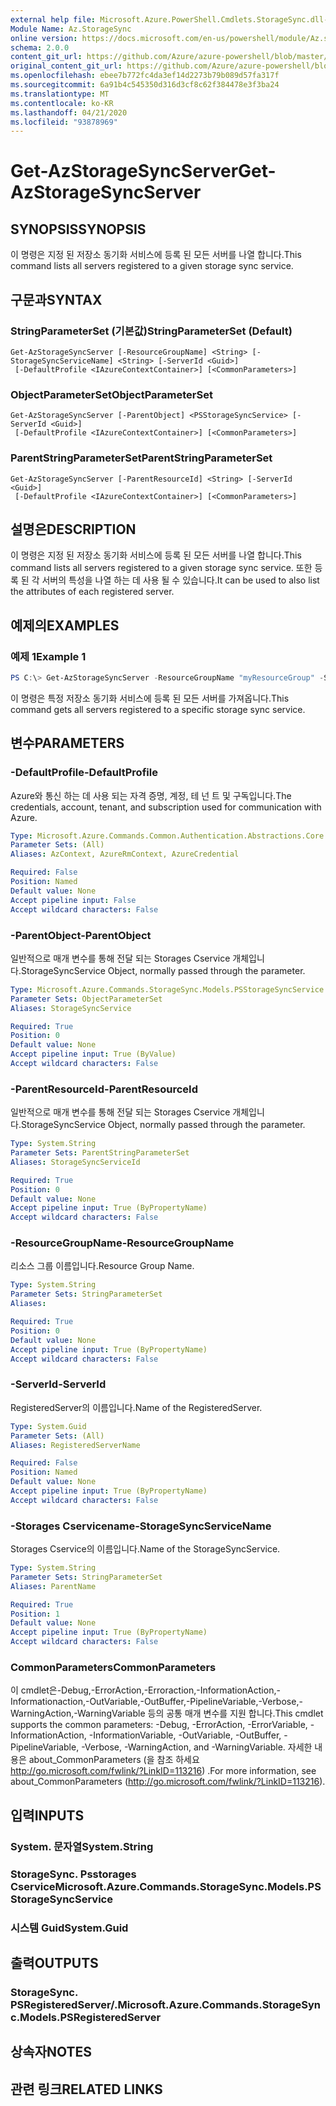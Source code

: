 ```yaml
---
external help file: Microsoft.Azure.PowerShell.Cmdlets.StorageSync.dll-Help.xml
Module Name: Az.StorageSync
online version: https://docs.microsoft.com/en-us/powershell/module/Az.storagesync/get-Azstoragesyncserver
schema: 2.0.0
content_git_url: https://github.com/Azure/azure-powershell/blob/master/src/StorageSync/StorageSync/help/Get-AzStorageSyncServer.md
original_content_git_url: https://github.com/Azure/azure-powershell/blob/master/src/StorageSync/StorageSync/help/Get-AzStorageSyncServer.md
ms.openlocfilehash: ebee7b772fc4da3ef14d2273b79b089d57fa317f
ms.sourcegitcommit: 6a91b4c545350d316d3cf8c62f384478e3f3ba24
ms.translationtype: MT
ms.contentlocale: ko-KR
ms.lasthandoff: 04/21/2020
ms.locfileid: "93878969"
---
```

# <span data-ttu-id="8a1b3-101">Get-AzStorageSyncServer</span><span class="sxs-lookup"><span data-stu-id="8a1b3-101">Get-AzStorageSyncServer</span></span>

## <span data-ttu-id="8a1b3-102">SYNOPSIS</span><span class="sxs-lookup"><span data-stu-id="8a1b3-102">SYNOPSIS</span></span>
<span data-ttu-id="8a1b3-103">이 명령은 지정 된 저장소 동기화 서비스에 등록 된 모든 서버를 나열 합니다.</span><span class="sxs-lookup"><span data-stu-id="8a1b3-103">This command lists all servers registered to a given storage sync service.</span></span>

## <span data-ttu-id="8a1b3-104">구문과</span><span class="sxs-lookup"><span data-stu-id="8a1b3-104">SYNTAX</span></span>

### <span data-ttu-id="8a1b3-105">StringParameterSet (기본값)</span><span class="sxs-lookup"><span data-stu-id="8a1b3-105">StringParameterSet (Default)</span></span>
```
Get-AzStorageSyncServer [-ResourceGroupName] <String> [-StorageSyncServiceName] <String> [-ServerId <Guid>]
 [-DefaultProfile <IAzureContextContainer>] [<CommonParameters>]
```

### <span data-ttu-id="8a1b3-106">ObjectParameterSet</span><span class="sxs-lookup"><span data-stu-id="8a1b3-106">ObjectParameterSet</span></span>
```
Get-AzStorageSyncServer [-ParentObject] <PSStorageSyncService> [-ServerId <Guid>]
 [-DefaultProfile <IAzureContextContainer>] [<CommonParameters>]
```

### <span data-ttu-id="8a1b3-107">ParentStringParameterSet</span><span class="sxs-lookup"><span data-stu-id="8a1b3-107">ParentStringParameterSet</span></span>
```
Get-AzStorageSyncServer [-ParentResourceId] <String> [-ServerId <Guid>]
 [-DefaultProfile <IAzureContextContainer>] [<CommonParameters>]
```

## <span data-ttu-id="8a1b3-108">설명은</span><span class="sxs-lookup"><span data-stu-id="8a1b3-108">DESCRIPTION</span></span>
<span data-ttu-id="8a1b3-109">이 명령은 지정 된 저장소 동기화 서비스에 등록 된 모든 서버를 나열 합니다.</span><span class="sxs-lookup"><span data-stu-id="8a1b3-109">This command lists all servers registered to a given storage sync service.</span></span> <span data-ttu-id="8a1b3-110">또한 등록 된 각 서버의 특성을 나열 하는 데 사용 될 수 있습니다.</span><span class="sxs-lookup"><span data-stu-id="8a1b3-110">It can be used to also list the attributes of each registered server.</span></span>

## <span data-ttu-id="8a1b3-111">예제의</span><span class="sxs-lookup"><span data-stu-id="8a1b3-111">EXAMPLES</span></span>

### <span data-ttu-id="8a1b3-112">예제 1</span><span class="sxs-lookup"><span data-stu-id="8a1b3-112">Example 1</span></span>
```powershell
PS C:\> Get-AzStorageSyncServer -ResourceGroupName "myResourceGroup" -StorageSyncServiceName "myStorageSyncServiceName"
```

<span data-ttu-id="8a1b3-113">이 명령은 특정 저장소 동기화 서비스에 등록 된 모든 서버를 가져옵니다.</span><span class="sxs-lookup"><span data-stu-id="8a1b3-113">This command gets all servers registered to a specific storage sync service.</span></span>

## <span data-ttu-id="8a1b3-114">변수</span><span class="sxs-lookup"><span data-stu-id="8a1b3-114">PARAMETERS</span></span>

### <span data-ttu-id="8a1b3-115">-DefaultProfile</span><span class="sxs-lookup"><span data-stu-id="8a1b3-115">-DefaultProfile</span></span>
<span data-ttu-id="8a1b3-116">Azure와 통신 하는 데 사용 되는 자격 증명, 계정, 테 넌 트 및 구독입니다.</span><span class="sxs-lookup"><span data-stu-id="8a1b3-116">The credentials, account, tenant, and subscription used for communication with Azure.</span></span>

```yaml
Type: Microsoft.Azure.Commands.Common.Authentication.Abstractions.Core.IAzureContextContainer
Parameter Sets: (All)
Aliases: AzContext, AzureRmContext, AzureCredential

Required: False
Position: Named
Default value: None
Accept pipeline input: False
Accept wildcard characters: False
```

### <span data-ttu-id="8a1b3-117">-ParentObject</span><span class="sxs-lookup"><span data-stu-id="8a1b3-117">-ParentObject</span></span>
<span data-ttu-id="8a1b3-118">일반적으로 매개 변수를 통해 전달 되는 Storages<c13> Cservice 개체입니다.</span><span class="sxs-lookup"><span data-stu-id="8a1b3-118">StorageSyncService Object, normally passed through the parameter.</span></span>

```yaml
Type: Microsoft.Azure.Commands.StorageSync.Models.PSStorageSyncService
Parameter Sets: ObjectParameterSet
Aliases: StorageSyncService

Required: True
Position: 0
Default value: None
Accept pipeline input: True (ByValue)
Accept wildcard characters: False
```

### <span data-ttu-id="8a1b3-119">-ParentResourceId</span><span class="sxs-lookup"><span data-stu-id="8a1b3-119">-ParentResourceId</span></span>
<span data-ttu-id="8a1b3-120">일반적으로 매개 변수를 통해 전달 되는 Storages Cservice 개체입니다.</span><span class="sxs-lookup"><span data-stu-id="8a1b3-120">StorageSyncService Object, normally passed through the parameter.</span></span>

```yaml
Type: System.String
Parameter Sets: ParentStringParameterSet
Aliases: StorageSyncServiceId

Required: True
Position: 0
Default value: None
Accept pipeline input: True (ByPropertyName)
Accept wildcard characters: False
```

### <span data-ttu-id="8a1b3-121">-ResourceGroupName</span><span class="sxs-lookup"><span data-stu-id="8a1b3-121">-ResourceGroupName</span></span>
<span data-ttu-id="8a1b3-122">리소스 그룹 이름입니다.</span><span class="sxs-lookup"><span data-stu-id="8a1b3-122">Resource Group Name.</span></span>

```yaml
Type: System.String
Parameter Sets: StringParameterSet
Aliases:

Required: True
Position: 0
Default value: None
Accept pipeline input: True (ByPropertyName)
Accept wildcard characters: False
```

### <span data-ttu-id="8a1b3-123">-ServerId</span><span class="sxs-lookup"><span data-stu-id="8a1b3-123">-ServerId</span></span>
<span data-ttu-id="8a1b3-124">RegisteredServer의 이름입니다.</span><span class="sxs-lookup"><span data-stu-id="8a1b3-124">Name of the RegisteredServer.</span></span>

```yaml
Type: System.Guid
Parameter Sets: (All)
Aliases: RegisteredServerName

Required: False
Position: Named
Default value: None
Accept pipeline input: True (ByPropertyName)
Accept wildcard characters: False
```

### <span data-ttu-id="8a1b3-125">-Storages Cservicename</span><span class="sxs-lookup"><span data-stu-id="8a1b3-125">-StorageSyncServiceName</span></span>
<span data-ttu-id="8a1b3-126">Storages Cservice의 이름입니다.</span><span class="sxs-lookup"><span data-stu-id="8a1b3-126">Name of the StorageSyncService.</span></span>

```yaml
Type: System.String
Parameter Sets: StringParameterSet
Aliases: ParentName

Required: True
Position: 1
Default value: None
Accept pipeline input: True (ByPropertyName)
Accept wildcard characters: False
```

### <span data-ttu-id="8a1b3-127">CommonParameters</span><span class="sxs-lookup"><span data-stu-id="8a1b3-127">CommonParameters</span></span>
<span data-ttu-id="8a1b3-128">이 cmdlet은-Debug,-ErrorAction,-Erroraction,-InformationAction,-Informationaction,-OutVariable,-OutBuffer,-PipelineVariable,-Verbose,-WarningAction,-WarningVariable 등의 공통 매개 변수를 지원 합니다.</span><span class="sxs-lookup"><span data-stu-id="8a1b3-128">This cmdlet supports the common parameters: -Debug, -ErrorAction, -ErrorVariable, -InformationAction, -InformationVariable, -OutVariable, -OutBuffer, -PipelineVariable, -Verbose, -WarningAction, and -WarningVariable.</span></span> <span data-ttu-id="8a1b3-129">자세한 내용은 about_CommonParameters (을 참조 하세요 http://go.microsoft.com/fwlink/?LinkID=113216) .</span><span class="sxs-lookup"><span data-stu-id="8a1b3-129">For more information, see about_CommonParameters (http://go.microsoft.com/fwlink/?LinkID=113216).</span></span>

## <span data-ttu-id="8a1b3-130">입력</span><span class="sxs-lookup"><span data-stu-id="8a1b3-130">INPUTS</span></span>

### <span data-ttu-id="8a1b3-131">System. 문자열</span><span class="sxs-lookup"><span data-stu-id="8a1b3-131">System.String</span></span>

### <span data-ttu-id="8a1b3-132">StorageSync. Psstorages Cservice</span><span class="sxs-lookup"><span data-stu-id="8a1b3-132">Microsoft.Azure.Commands.StorageSync.Models.PSStorageSyncService</span></span>

### <span data-ttu-id="8a1b3-133">시스템 Guid</span><span class="sxs-lookup"><span data-stu-id="8a1b3-133">System.Guid</span></span>

## <span data-ttu-id="8a1b3-134">출력</span><span class="sxs-lookup"><span data-stu-id="8a1b3-134">OUTPUTS</span></span>

### <span data-ttu-id="8a1b3-135">StorageSync. PSRegisteredServer/.</span><span class="sxs-lookup"><span data-stu-id="8a1b3-135">Microsoft.Azure.Commands.StorageSync.Models.PSRegisteredServer</span></span>

## <span data-ttu-id="8a1b3-136">상속자</span><span class="sxs-lookup"><span data-stu-id="8a1b3-136">NOTES</span></span>

## <span data-ttu-id="8a1b3-137">관련 링크</span><span class="sxs-lookup"><span data-stu-id="8a1b3-137">RELATED LINKS</span></span>
